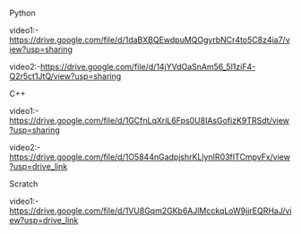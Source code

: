 Python

video1:-https://drive.google.com/file/d/1daBXBQEwdpuMQOgyrbNCr4to5C8z4ia7/view?usp=sharing

video2:-https://drive.google.com/file/d/14jYVdOaSnAm56_5l1ziF4-Q2r5ct1JtQ/view?usp=sharing

C++

video1:-https://drive.google.com/file/d/1GCfnLqXriL6Fps0U8IAsGofizK9TRSdt/view?usp=sharing

video2:-https://drive.google.com/file/d/1O5844nGadpjshrKLlynIR03fITCmpyFx/view?usp=drive_link

Scratch

video1:-https://drive.google.com/file/d/1VU8Gqm2GKb6AJlMcckqLoW9jjrEQRHaJ/view?usp=drive_link
